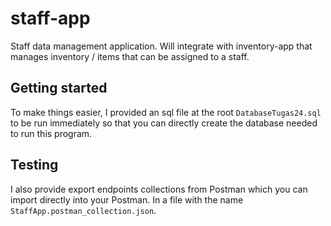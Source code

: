 # staff-app
Staff data management application. Will integrate with inventory-app that manages inventory / items that can be assigned to a staff.

## Getting started
To make things easier, I provided an sql file at the root `DatabaseTugas24.sql` to be run immediately so that you can directly create the database needed to run this program.

## Testing
I also provide export endpoints collections from Postman which you can import directly into your Postman.
In a file with the name `StaffApp.postman_collection.json`.
